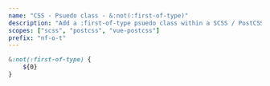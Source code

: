 ```yaml
---
name: "CSS - Psuedo class - &:not(:first-of-type)"
description: "Add a :first-of-type psuedo class within a SCSS / PostCSS nested selector, inside a :not() inversion"
scopes: ["scss", "postcss", "vue-postcss"]
prefix: "nf-o-t"
---
```


```scss
&:not(:first-of-type) {
	${0}
}
```
